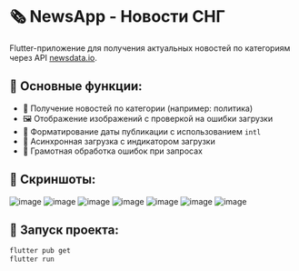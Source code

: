 # 🗞️ NewsApp - Новости СНГ

Flutter-приложение для получения актуальных новостей по категориям через API [newsdata.io](https://newsdata.io/).

## 🚀 Основные функции:
- 📄 Получение новостей по категории (например: политика)
- 🖼️ Отображение изображений с проверкой на ошибки загрузки
- 📅 Форматирование даты публикации с использованием `intl`
- 🔄 Асинхронная загрузка с индикатором загрузки
- 🎯 Грамотная обработка ошибок при запросах

## 📸 Скриншоты:
![image](https://github.com/user-attachments/assets/4d433ed1-4abc-478e-9e1b-584d8d6419cc)
![image](https://github.com/user-attachments/assets/dfa303f1-cf04-4e5b-a2c5-151d5a025b03)
![image](https://github.com/user-attachments/assets/76c8024a-277f-480a-bb7e-3b9803c8c31d)
![image](https://github.com/user-attachments/assets/267603d8-201f-487d-82ef-90bd67619aec)
![image](https://github.com/user-attachments/assets/55aa0244-3ac3-4f55-a007-71445560b7e7)
![image](https://github.com/user-attachments/assets/6e7c683c-239a-43bb-a9cd-8e11a88abd7b)
![image](https://github.com/user-attachments/assets/301be223-3c08-4270-ad8e-a9a23d0508c1)

## 🚀 Запуск проекта:
```bash
flutter pub get
flutter run
